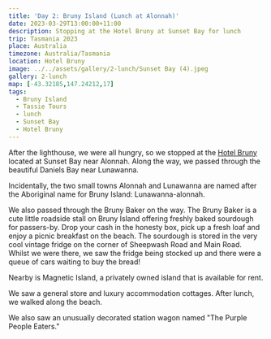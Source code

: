 ```yaml
---
title: 'Day 2: Bruny Island (Lunch at Alonnah)'
date: 2023-03-29T13:00:00+11:00
description: Stopping at the Hotel Bruny at Sunset Bay for lunch
trip: Tasmania 2023
place: Australia
timezone: Australia/Tasmania
location: Hotel Bruny
image: ../../assets/gallery/2-lunch/Sunset Bay (4).jpeg
gallery: 2-lunch
map: [-43.32185,147.24212,17]
tags:
  - Bruny Island
  - Tassie Tours
  - lunch
  - Sunset Bay
  - Hotel Bruny
---
```

After the lighthouse, we were all hungry, so we stopped at the [Hotel Bruny](https://www.hotelbruny.com.au/) located at Sunset Bay near Alonnah. Along the way, we passed through the beautiful Daniels Bay near Lunawanna.

Incidentally, the two small towns Alonnah and Lunawanna are named after the Aboriginal name for Bruny Island: Lunawanna-alonnah.

We also passed through the Bruny Baker on the way. The Bruny Baker is a cute little roadside stall on Bruny Island offering freshly baked sourdough for passers-by. Drop your cash in the honesty box, pick up a fresh loaf and enjoy a picnic breakfast on the beach. The sourdough is stored in the very cool vintage fridge on the corner of Sheepwash Road and Main Road. Whilst we were there, we saw the fridge being stocked up and there were a queue of cars waiting to buy the bread!

Nearby is Magnetic Island, a privately owned island that is available for rent.

We saw a general store and luxury accommodation cottages. After lunch, we walked along the beach.

We also saw an unusually decorated station wagon named "The Purple People Eaters."

